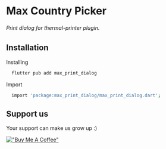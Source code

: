 
# Max Country Picker


###### Print dialog for thermal-printer plugin.

## Installation

Installing

```bash
  flutter pub add max_print_dialog
```
    
Import

```bash
  import 'package:max_print_dialog/max_print_dialog.dart';
```
    
## Support us

Your support can make us grow up :)

[!["Buy Me A Coffee"](https://tothemax.dev/assets/max_support_button.png)](https://linktr.ee/tothemaxdev)


